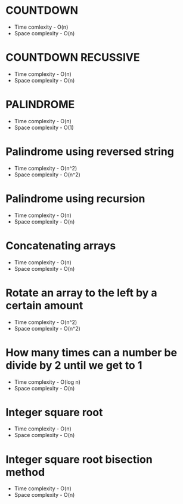 # COUNTDOWN
* Time comlexity - O(n)
* Space complexity - O(n)

# COUNTDOWN RECUSSIVE
* Time complexity - O(n)
* Space complexity - O(n)

# PALINDROME
* Time complexity - O(n)
* Space complexity - O(1)

# Palindrome using reversed string
* Time complexity - O(n^2)
* Space complexity - O(n^2)

# Palindrome using recursion
* Time complexity - O(n)
* Space complexity - O(n)

# Concatenating arrays
* Time complexity - O(n)
* Space complexity - O(n)

# Rotate an array to the left by a certain amount
* Time complexity - O(n^2)
* Space complexity - O(n^2)

# How many times can a number be divide by 2 until we get to 1
* Time complexity - O(log n)
* Space complexity - O(n)

# Integer square root
* Time complexity - O(n)
* Space complexity - O(n)

# Integer square root bisection method
* Time complexity - O(n)
* Space complexity - O(n)